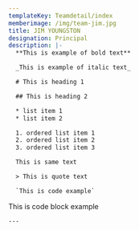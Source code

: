 ```yaml
---
templateKey: Teamdetail/index
memberimage: /img/team-jim.jpg
title: JIM YOUNGSTON
designation: Principal
description: |-
  **This is example of bold text**

  _This is example of italic text_

  # This is heading 1

  ## This is heading 2

  * list item 1
  * list item 2

  1. ordered list item 1
  2. ordered list item 2
  3. ordered list item 3

  This is same text

  > This is quote text

  `This is code example`

  ```
  This is code block example
  ```
---
```


